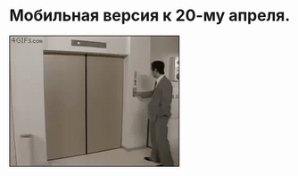 # Мобильная версия к 20-му апреля.

![Мобильная версия к 20-му апреля.](../images/f4e5ada8-3ccc-4ad7-b55b-a75a1a9461ff.gif)